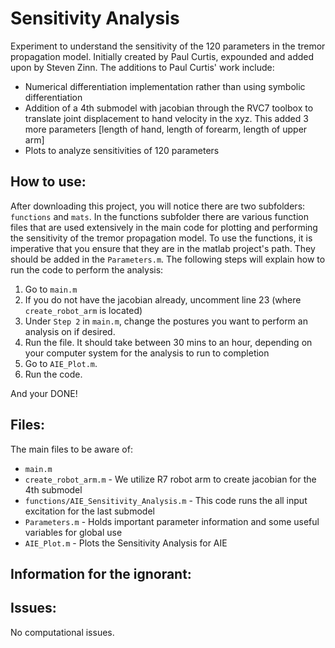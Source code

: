 Sensitivity Analysis
====================

Experiment to understand the sensitivity of the 120 parameters in the tremor propagation model. 
Initially created by Paul Curtis, expounded and added upon by Steven Zinn. The additions to Paul Curtis' work include:
* Numerical differentiation implementation rather than using symbolic differentiation
* Addition of a 4th submodel with jacobian through the RVC7 toolbox to translate joint displacement to hand velocity in the xyz. This added 3 more parameters [length of hand, length of forearm, length of upper arm]
* Plots to analyze sensitivities of 120 parameters

How to use:
-----------
After downloading this project, you will notice there are two subfolders: `functions` and `mats`. In the functions subfolder there are various 
function files that are used extensively in the main code for plotting and performing the sensitivity of the tremor propagation model. To use 
the functions, it is imperative that you ensure that they are in the matlab project's path. They should be added in the `Parameters.m`. The following steps will explain 
how to run the code to perform the analysis:

1. Go to `main.m`
2. If you do not have the jacobian already, uncomment line 23 (where `create_robot_arm` is located)
3. Under `Step 2` in `main.m`, change the postures you want to perform an analysis on if desired.
4. Run the file. It should take between 30 mins to an hour, depending on your computer system for the analysis to run to completion
5. Go to `AIE_Plot.m`.
6. Run the code.

And your DONE!

Files:
------
The main files to be aware of:
* `main.m`
* `create_robot_arm.m` - We utilize R7 robot arm to create jacobian for the 4th submodel
* `functions/AIE_Sensitivity_Analysis.m` - This code runs the all input excitation for the last submodel
* `Parameters.m` - Holds important parameter information and some useful variables for global use
* `AIE_Plot.m` - Plots the Sensitivity Analysis for AIE

Information for the ignorant:
-----------------------------


Issues:
-------
No computational issues.